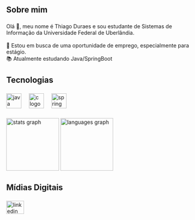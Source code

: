 <h2 align="left">Sobre mim</h2>

###

<p align="left">Olá 👋, meu nome é Thiago Duraes e sou estudante de Sistemas de Informação da Universidade Federal de Uberlândia.<br><br>🔭 Estou em busca de uma oportunidade de emprego, especialmente para estágio.<br>📚  Atualmente estudando Java/SpringBoot</p>

###

<h2 align="left">Tecnologias</h2>

###

<div align="left">
  <img src="https://skillicons.dev/icons?i=java" height="40" alt="java logo"  />
  <img width="12" />
  <img src="https://skillicons.dev/icons?i=c" height="40" alt="c logo"  />
  <img width="12" />
  <img src="https://cdn.jsdelivr.net/gh/devicons/devicon/icons/spring/spring-original.svg" height="40" alt="spring logo"  />
</div>

###

<div align="left">
  <img src="https://github-readme-stats.vercel.app/api?username=THduraes&hide_title=false&hide_rank=false&show_icons=true&include_all_commits=true&count_private=true&disable_animations=false&theme=discord_old_blurple&locale=pt-br&hide_border=true&order=1" height="140" alt="stats graph"  />
  <img src="https://github-readme-stats.vercel.app/api/top-langs?username=THduraes&locale=pt-br&hide_title=false&layout=compact&card_width=320&langs_count=5&theme=discord_old_blurple&hide_border=true&order=2" height="140" alt="languages graph"  />
</div>

###

<h2 align="left">Mídias Digitais</h2>

###

<div align="left">
  <a href="https://www.linkedin.com/in/thiago-duraes-8515942b9/" target="_blank">
    <img src="https://raw.githubusercontent.com/maurodesouza/profile-readme-generator/master/src/assets/icons/social/linkedin/default.svg" width="47" height="35" alt="linkedin logo"  />
  </a>
</div>

###
